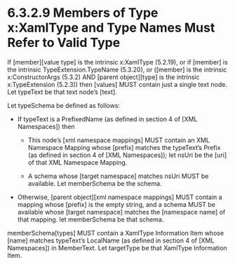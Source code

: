 <html dir="LTR" xmlns:mshelp="http://msdn.microsoft.com/mshelp" xmlns:ddue="http://ddue.schemas.microsoft.com/authoring/2003/5" xmlns:xlink="http://www.w3.org/1999/xlink" xmlns:tool="http://www.microsoft.com/tooltip"><body><input type="hidden" id="userDataCache" class="userDataStyle"><input type="hidden" id="hiddenScrollOffset"><img id="dropDownImage" style="display:none; height:0; width:0;" src="../local/drpdown.gif"><img id="dropDownHoverImage" style="display:none; height:0; width:0;" src="../local/drpdown_orange.gif"><img id="collapseImage" style="display:none; height:0; width:0;" src="../local/collapse.gif"><img id="expandImage" style="display:none; height:0; width:0;" src="../local/exp.gif"><img id="collapseAllImage" style="display:none; height:0; width:0;" src="../local/collall.gif"><img id="expandAllImage" style="display:none; height:0; width:0;" src="../local/expall.gif"><img id="copyImage" style="display:none; height:0; width:0;" src="../local/copycode.gif"><img id="copyHoverImage" style="display:none; height:0; width:0;" src="../local/copycodeHighlight.gif"><div id="header"><h1 class="heading">6.3.2.9 Members of Type x:XamlType and Type Names Must Refer to Valid Type</h1></div><div id="mainSection"><div id="mainBody"><div id="allHistory" class="saveHistory" onsave="saveAll()" onload="loadAll()"></div>
			<div id="sectionSection0" class="section" name="collapseableSection"><content xmlns="http://ddue.schemas.microsoft.com/authoring/2003/5" xmlns:wsd="http://wsdev.schemas.microsoft.com/authoring/2008/2" xmlns:msxsl="urn:schemas-microsoft-com:xslt" xmlns:script="urn:script" xmlns:build="urn:build">
				</content></div><div id="sectionSection1" class="section" name="collapseableSection"><content xmlns="http://ddue.schemas.microsoft.com/authoring/2003/5" xmlns:wsd="http://wsdev.schemas.microsoft.com/authoring/2008/2" xmlns:msxsl="urn:schemas-microsoft-com:xslt" xmlns:script="urn:script" xmlns:build="urn:build">
					<p xmlns="">If [member][value type] is the intrinsic x:XamlType (5.2.19), or if [member] is the intrinsic TypeExtension.TypeName (5.3.20), or ([member] is the intrinsic x:ConstructorArgs (5.3.2) AND [parent object][type] is the intrinsic x:TypeExtension (5.2.3)) then [values] MUST contain just a single text node. Let typeText be that text node’s [text].</p>
					<p xmlns="">Let typeSchema be defined as follows:</p>
					<ul xmlns=""><li class="unordered">
							<p class="BulletedList">If typeText is a PrefixedName (as defined in section 4 of [XML Namespaces]) then</p>
							<ul><li class="unordered">
									<p class="BulletedList2">This node’s [xml namespace mappings] MUST contain an XML Namespace Mapping whose [prefix] matches the typeText’s Prefix (as defined in section 4 of [XML Namespaces]); let nsUri be the [uri] of that XML Namespace Mapping.</p>
								</li><li class="unordered">
									<p class="BulletedList2">A schema whose [target namespace] matches nsUri MUST be available. Let memberSchema be the schema.</p>
								</li></ul>
						</li><li class="unordered">
							<p class="BulletedList">Otherwise, [parent object][xml namespace mappings] MUST contain a mapping whose [prefix] is the empty string, and a schema MUST be available whose [target namespace] matches the [namespace name] of that mapping. let memberSchema be that schema.</p>
						</li></ul>
					<p xmlns="">memberSchema[types] MUST contain a XamlType Information Item whose [name] matches typeText’s LocalName (as defined in section 4 of [XML Namespaces]) in MemberText. Let targetType be that XamlType Information Item.</p>
				</content></div><!--[if gte IE 5]>
			<tool:tip element="languageFilterToolTip" avoidmouse="false"/>
		<![endif]--></div><a name="feedback"></a><span></span></div></body></html>